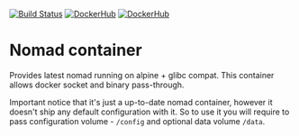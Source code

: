 [![Build Status](https://travis-ci.org/makeomatic/nomad.svg?branch=master)](https://travis-ci.org/makeomatic/nomad) [![DockerHub](https://img.shields.io/badge/docker-available-blue.svg)](https://hub.docker.com/r/makeomatic/nomad) [![DockerHub](https://img.shields.io/docker/pulls/makeomatic/nomad.svg)](https://hub.docker.com/r/makeomatic/nomad)

# Nomad container

Provides latest nomad running on alpine + glibc compat. This container allows docker socket and binary pass-through.

Important notice that it's just a up-to-date nomad container, however it doesn't ship any default configuration with it. So to use it you will require to pass configuration volume - `/config` and optional data volume `/data`.
